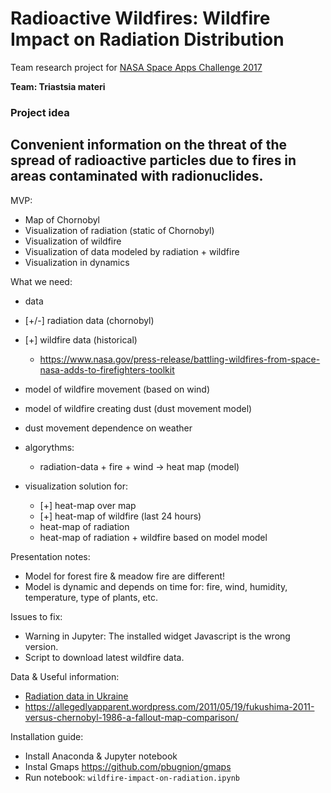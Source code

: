 # Radioactive Wildfires: Wildfire Impact on Radiation Distribution

Team research project for [NASA Space Apps Challenge 2017](https://2017.spaceappschallenge.org)

**Team: Triastsia materi**

### Project idea
Convenient information on the threat of the spread of radioactive particles due to fires in areas contaminated with radionuclides.
---

MVP:
 - Map of Chornobyl
 - Visualization of radiation (static of Chornobyl)
 - Visualization of wildfire
 - Visualization of data modeled by radiation + wildfire
 - Visualization in dynamics

What we need:
 - data
  - [+/-] radiation data (chornobyl)
  - [+] wildfire data (historical)
    - https://www.nasa.gov/press-release/battling-wildfires-from-space-nasa-adds-to-firefighters-toolkit
  - model of wildfire movement (based on wind)
  - model of wildfire creating dust (dust movement model)
  - dust movement dependence on weather
  - algorythms:
    - radiation-data + fire + wind -> heat map (model)

- visualization solution for:
  - [+] heat-map over map
  - [+] heat-map of wildfire (last 24 hours)
  - heat-map of radiation
  - heat-map of radiation + wildfire based on model model

Presentation notes:
  - Model for forest fire & meadow fire are different!
  - Model is dynamic and depends on time for: fire, wind, humidity, temperature, type of plants, etc.

Issues to fix:
  - Warning in Jupyter: The installed widget Javascript is the wrong version.
  - Script to download latest wildfire data.

Data & Useful information:
 - [Radiation data in Ukraine](http://chornobyl.in.ua/uk/karty-radiacia-ukraina.html)
 - https://allegedlyapparent.wordpress.com/2011/05/19/fukushima-2011-versus-chernobyl-1986-a-fallout-map-comparison/


 Installation guide:
  - Install Anaconda & Jupyter notebook
  - Instal Gmaps https://github.com/pbugnion/gmaps
  - Run notebook: ```wildfire-impact-on-radiation.ipynb```
